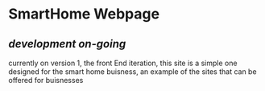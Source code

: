 # SmartHome Webpage
## *development on-going*
currently on version 1, the front End iteration, this site is a simple one designed for the smart home buisness, an example of the sites that can be offered for buisnesses
